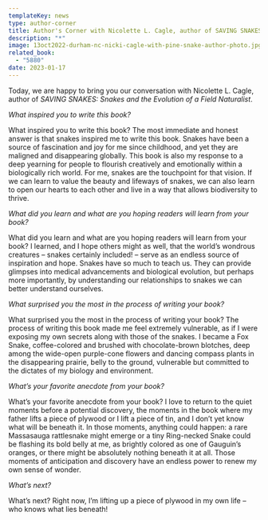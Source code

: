 ```yaml
---
templateKey: news
type: author-corner
title: Author's Corner with Nicolette L. Cagle, author of SAVING SNAKES
description: "*"
image: 13oct2022-durham-nc-nicki-cagle-with-pine-snake-author-photo.jpg
related_book:
  - "5880"
date: 2023-01-17
---
```

Today, we are happy to bring you our conversation with Nicolette L. Cagle, author of *SAVING SNAKES: Snakes and the Evolution of a Field Naturalist*.

*What inspired you to write this book?* 

What inspired you to write this book? The most immediate and honest answer is that snakes inspired me to write this book. Snakes have been a source of fascination and joy for me since childhood, and yet they are maligned and disappearing globally. This book is also my response to a deep yearning for people to flourish creatively and emotionally within a biologically rich world. For me, snakes are the touchpoint for that vision. If we can learn to value the beauty and lifeways of snakes, we can also learn to open our hearts to each other and live in a way that allows biodiversity to thrive.

*What did you learn and what are you hoping readers will learn from your book?* 

What did you learn and what are you hoping readers will learn from your book? I learned, and I hope others might as well, that the world’s wondrous creatures – snakes certainly included! – serve as an endless source of inspiration and hope. Snakes have so much to teach us. They can provide glimpses into medical advancements and biological evolution, but perhaps more importantly, by understanding our relationships to snakes we can better understand ourselves.

*What surprised you the most in the process of writing your book?* 

What surprised you the most in the process of writing your book? The process of writing this book made me feel extremely vulnerable, as if I were exposing my own secrets along with those of the snakes. I became a Fox Snake, coffee-colored and brushed with chocolate-brown blotches, deep among the wide-open purple-cone flowers and dancing compass plants in the disappearing prairie, belly to the ground, vulnerable but committed to the dictates of my biology and environment.

*What’s your favorite anecdote from your book?*

What’s your favorite anecdote from your book? I love to return to the quiet moments before a potential discovery, the moments in the book where my father lifts a piece of plywood or I lift a piece of tin, and I don’t yet know what will be beneath it. In those moments, anything could happen: a rare Massasauga rattlesnake might emerge or a tiny Ring-necked Snake could be flashing its bold belly at me, as brightly colored as one of Gauguin’s oranges, or there might be absolutely nothing beneath it at all. Those moments of anticipation and discovery have an endless power to renew my own sense of wonder. 

*What’s next?* 

What’s next? Right now, I’m lifting up a piece of plywood in my own life – who knows what lies beneath!